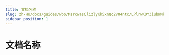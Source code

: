 ```yaml
---
title: 文档名称
slug: zh-HK/docs/guides/wbo/MsrcwasClizlyKk5xnQc2v04ntc/LPlrwK0Y3iubWMkR9btcUInwn7Z
sidebar_position: 1
---
```



# 文档名称

